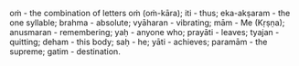 oṁ - the combination of letters oṁ (oṁ-kāra); iti - thus; eka-akṣaram - the one syllable; brahma - absolute; vyāharan - vibrating; mām - Me (Kṛṣṇa); anusmaran - remembering; yaḥ - anyone who; prayāti - leaves; tyajan - quitting; deham - this body; saḥ - he; yāti - achieves; paramām - the supreme; gatim - destination.